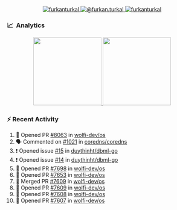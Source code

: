 <p align="center">
  <a href="https://linkedin.com/in/furkanturkal" target="blank">
    <img src="https://img.shields.io/badge/linkedin-%230077B5.svg?&style=for-the-badge&logo=linkedin&logoColor=white" alt="furkanturkal" />
  </a>
  <a href="https://medium.com/@furkan.turkal" target="blank">
    <img src="https://img.shields.io/badge/medium-%2312100E.svg?&style=for-the-badge&logo=medium&logoColor=white" alt="@furkan.turkal" />
  </a>
  <a href="https://twitter.com/furkanturkaI" target="blank">
    <img src="https://img.shields.io/badge/Twitter-1DA1F2?style=for-the-badge&logo=twitter&logoColor=white" alt="furkanturkaI" />
  </a>
</p>

### 📈 &nbsp;Analytics

<p align="center">
  <a href="https://coderstats.net/github/#Dentrax">
    <img height="180em" src="https://github-readme-stats-eight-theta.vercel.app/api?username=Dentrax&show_icons=true&theme=algolia&include_all_commits=true&count_private=true&line_height=26"/>
    <img height="180em" src="https://github-readme-stats-eight-theta.vercel.app/api/top-langs/?username=Dentrax&layout=compact&langs_count=8&theme=algolia&line_height=26"/>
  </a>
</p>

### :zap: Recent Activity

<!--START_SECTION:activity-->
1. 💪 Opened PR [#8063](https://github.com/wolfi-dev/os/pull/8063) in [wolfi-dev/os](https://github.com/wolfi-dev/os)
2. 🗣 Commented on [#1021](https://github.com/coredns/coredns/issues/1021#issuecomment-1793506594) in [coredns/coredns](https://github.com/coredns/coredns)
3. ❗ Opened issue [#15](https://github.com/duythinht/dbml-go/issues/15) in [duythinht/dbml-go](https://github.com/duythinht/dbml-go)
4. ❗ Opened issue [#14](https://github.com/duythinht/dbml-go/issues/14) in [duythinht/dbml-go](https://github.com/duythinht/dbml-go)
5. 💪 Opened PR [#7698](https://github.com/wolfi-dev/os/pull/7698) in [wolfi-dev/os](https://github.com/wolfi-dev/os)
6. 💪 Opened PR [#7653](https://github.com/wolfi-dev/os/pull/7653) in [wolfi-dev/os](https://github.com/wolfi-dev/os)
7. 🎉 Merged PR [#7609](https://github.com/wolfi-dev/os/pull/7609) in [wolfi-dev/os](https://github.com/wolfi-dev/os)
8. 💪 Opened PR [#7609](https://github.com/wolfi-dev/os/pull/7609) in [wolfi-dev/os](https://github.com/wolfi-dev/os)
9. 💪 Opened PR [#7608](https://github.com/wolfi-dev/os/pull/7608) in [wolfi-dev/os](https://github.com/wolfi-dev/os)
10. 💪 Opened PR [#7607](https://github.com/wolfi-dev/os/pull/7607) in [wolfi-dev/os](https://github.com/wolfi-dev/os)
<!--END_SECTION:activity-->
